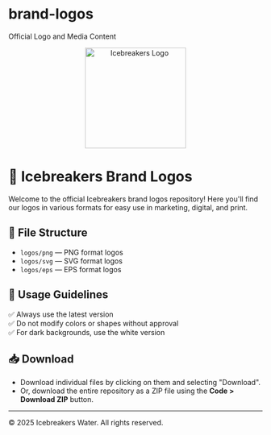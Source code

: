 # brand-logos
Official Logo and Media Content
<p align="center">
  <img src="brand-logos/Icebreakers 2025 FOR SCREEN.png" alt="Icebreakers Logo" width="200"/>
</p>

# 🧊 Icebreakers Brand Logos

Welcome to the official Icebreakers brand logos repository! Here you'll find our logos in various formats for easy use in marketing, digital, and print.

## 📂 File Structure

- `logos/png` — PNG format logos
- `logos/svg` — SVG format logos
- `logos/eps` — EPS format logos

## 📌 Usage Guidelines

✅ Always use the latest version  
✅ Do not modify colors or shapes without approval  
✅ For dark backgrounds, use the white version

## 📥 Download

- Download individual files by clicking on them and selecting "Download".
- Or, download the entire repository as a ZIP file using the **Code > Download ZIP** button.

---

© 2025 Icebreakers Water. All rights reserved.
